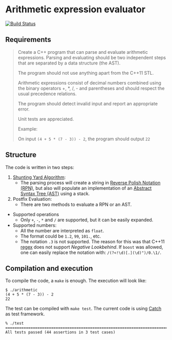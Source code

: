 # Arithmetic expression evaluator

[![Build Status](https://travis-ci.org/cmaureir/ast.svg?branch=master)](https://travis-ci.org/cmaureir/ast)

## Requirements

> Create a C++ program that can parse and evaluate arithmetic expressions.
> Parsing and evaluating should be two independent steps that are separated by a data structure (the AST).
>
> The program should not use anything apart from the C++11 STL.
>
> Arithmetic expressions consist of decimal numbers combined using the binary
> operators +, *, /, - and parentheses and should respect the usual precedence relations.
>
> The program should detect invalid input and report an appropriate error.
>
> Unit tests are appreciated.
>
> Example:
>
> On input `(4 + 5 * (7 - 3)) - 2`, the program should output `22`

## Structure

The code is written in two steps:
1. [Shunting Yard Algorithm](https://en.wikipedia.org/wiki/Shunting-yard_algorithm):
   * The parsing process will create a string in [Reverse Polish Notation (RPN)](https://en.wikipedia.org/wiki/Reverse_Polish_notation),
    but also will populate an implementation of an [Abstract Syntax Tree (AST)](https://en.wikipedia.org/wiki/Shunting-yard_algorithm)
    using a stack.
2. Postfix Evaluation:
   * There are two methods to evaluate a RPN or an AST.

* Supported operations
   * Only `+`, `-`, `*` and `/` are supported, but it can be easily expanded.
* Supported numbers:
   * All the number are interpreted as `float`.
   * The format could be `1.2`, `99`, `101.`, etc.
   * The notation `.3` is not supported. The reason for this was that C++11 [regex](http://en.cppreference.com/w/cpp/regex)
     does not support *Negative Lookbehind*.
     If `boost` was allowed, one can easily replace the notation with:
     `/(?<!\d)[.](\d)")/0.\1/`.

## Compilation and execution

To compile the code, a `make` is enough.
The execution will look like:

```
$ ./arithmetic
(4 + 5 * (7 - 3)) - 2
22
```

The test can be compiled with `make test`.
The current code is using [Catch](https://github.com/philsquared/Catch)
as test framework.

```
% ./test
===============================================================================
All tests passed (44 assertions in 3 test cases)
```

